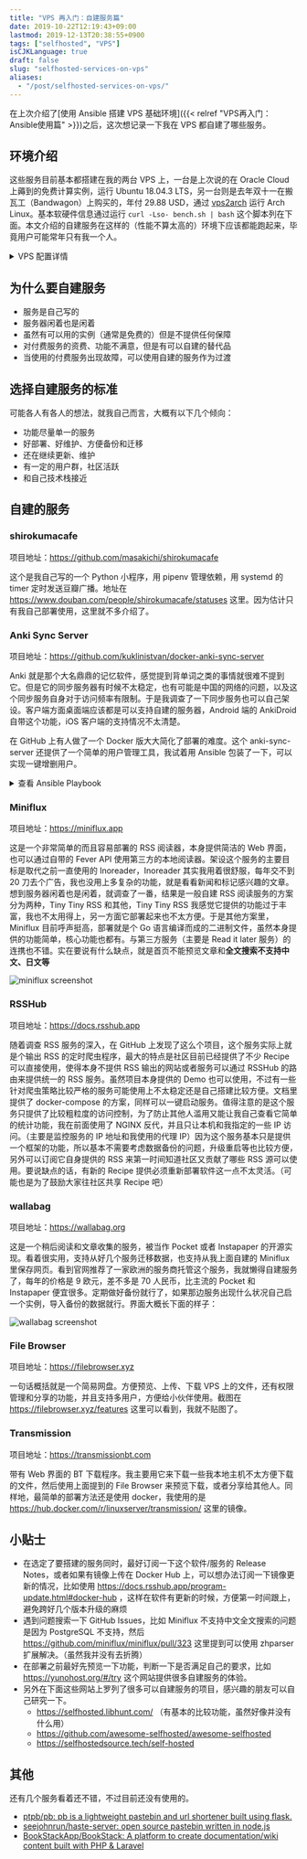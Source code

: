 ```yaml
---
title: "VPS 再入门：自建服务篇"
date: 2019-10-22T12:19:43+09:00
lastmod: 2019-12-13T20:38:55+0900
tags: ["selfhosted", "VPS"]
isCJKLanguage: true
draft: false
slug: "selfhosted-services-on-vps"
aliases:
  - "/post/selfhosted-services-on-vps/"
---
```


在上次介绍了[使用 Ansible 搭建 VPS 基础环境]({{< relref "VPS再入门：Ansible使用篇" >}})之后，这次想记录一下我在 VPS 都自建了哪些服务。

<!--more-->

## 环境介绍

这些服务目前基本都搭建在我的两台 VPS 上，一台是上次说的在 Oracle Cloud 上薅到的免费计算实例，运行 Ubuntu 18.04.3 LTS，另一台则是去年双十一在搬瓦工（Bandwagon）上购买的，年付 29.88 USD，通过 [vps2arch](https://gitlab.com/drizzt/vps2arch/) 运行 Arch Linux。基本软硬件信息通过运行 `curl -Lso- bench.sh | bash` 这个脚本列在下面。本文介绍的自建服务在这样的（性能不算太高的）环境下应该都能跑起来，毕竟用户可能常年只有我一个人。

<details>
<summary> VPS 配置详情 </summary>

```
# Oracle Cloud
----------------------------------------------------------------------
CPU model            : AMD EPYC 7551 32-Core Processor
Number of cores      : 2
CPU frequency        : 1996.249 MHz
Total size of Disk   : 94.3 GB (13.3 GB Used)
Total amount of Mem  : 982 MB (343 MB Used)
Total amount of Swap : 1023 MB (216 MB Used)
System uptime        : 5 days, 18 hour 59 min
Load average         : 0.07, 0.07, 0.08
OS                   : Ubuntu 18.04.3 LTS
Arch                 : x86_64 (64 Bit)
Kernel               : 4.15.0-1027-oracle
----------------------------------------------------------------------
I/O speed(1st run)   : 54.2 MB/s
I/O speed(2nd run)   : 50.9 MB/s
I/O speed(3rd run)   : 50.9 MB/s
Average I/O speed    : 52.0 MB/s
----------------------------------------------------------------------
Node Name                       IPv4 address            Download Speed
CacheFly                        205.234.175.175         5.62MB/s
Linode, Tokyo2, JP              139.162.65.37           5.68MB/s
Linode, Singapore, SG           139.162.23.4            3.61MB/s
Linode, London, UK              176.58.107.39           5.12MB/s
Linode, Frankfurt, DE           139.162.130.8           5.07MB/s
Linode, Fremont, CA             50.116.14.9             4.87MB/s
Softlayer, Dallas, TX           173.192.68.18           4.02MB/s
Softlayer, Seattle, WA          67.228.112.250          5.02MB/s
Softlayer, Frankfurt, DE        159.122.69.4            4.23MB/s
Softlayer, Singapore, SG        119.81.28.170           5.23MB/s
Softlayer, HongKong, CN         119.81.130.170          5.24MB/s
----------------------------------------------------------------------
```

```
# Bandwagon Host
----------------------------------------------------------------------
CPU model            : QEMU Virtual CPU version (cpu64-rhel6)
Number of cores      : 2
CPU frequency        : 2599.998 MHz
Total size of Disk   : 42.3 GB (23.1 GB Used)
Total amount of Mem  : 2005 MB (231 MB Used)
Total amount of Swap : 511 MB (0 MB Used)
System uptime        : 12 days, 18 hour 3 min
Load average         : 0.06, 0.06, 0.02
OS                   : Arch Linux
Arch                 : x86_64 (64 Bit)
Kernel               : 5.3.6-arch1-1-ARCH
----------------------------------------------------------------------
I/O speed(1st run)   : 425 MB/s
I/O speed(2nd run)   : 384 MB/s
I/O speed(3rd run)   : 414 MB/s
Average I/O speed    : 407.7 MB/s
----------------------------------------------------------------------
Node Name                       IPv4 address            Download Speed
CacheFly                        205.234.175.175         82.8MB/s
Linode, Tokyo2, JP              139.162.65.37           9.73MB/s
Linode, Singapore, SG           139.162.23.4            1.47MB/s
Linode, London, UK              176.58.107.39           5.24MB/s
Linode, Frankfurt, DE           139.162.130.8           5.24MB/s
Linode, Fremont, CA             50.116.14.9             35.3MB/s
Softlayer, Dallas, TX           173.192.68.18           42.9MB/s
Softlayer, Seattle, WA          67.228.112.250          49.6MB/s
Softlayer, Frankfurt, DE        159.122.69.4            5.46MB/s
Softlayer, Singapore, SG        119.81.28.170           7.24MB/s
Softlayer, HongKong, CN         119.81.130.170          9.04MB/s
----------------------------------------------------------------------
```

</details>

## 为什么要自建服务

- 服务是自己写的
- 服务器闲着也是闲着
- 虽然有可以用的实例（通常是免费的）但是不提供任何保障
- 对付费服务的资费、功能不满意，但是有可以自建的替代品
- 当使用的付费服务出现故障，可以使用自建的服务作为过渡

## 选择自建服务的标准

可能各人有各人的想法，就我自己而言，大概有以下几个倾向：

- 功能尽量单一的服务
- 好部署、好维护、方便备份和迁移
- 还在继续更新、维护
- 有一定的用户群，社区活跃
- 和自己技术栈接近

## 自建的服务

### shirokumacafe

项目地址：https://github.com/masakichi/shirokumacafe

这个是我自己写的一个 Python 小程序，用 pipenv 管理依赖，用 systemd 的 timer 定时发送豆瓣广播。地址在 https://www.douban.com/people/shirokumacafe/statuses 这里。因为估计只有我自己部署使用，这里就不多介绍了。

### Anki Sync Server

项目地址：https://github.com/kuklinistvan/docker-anki-sync-server

Anki 就是那个大名鼎鼎的记忆软件，感觉提到背单词之类的事情就很难不提到它。但是它的同步服务器有时候不太稳定，也有可能是中国的网络的问题，以及这个同步服务自身对于访问频率有限制。于是我调查了一下同步服务也可以自己架设。客户端方面桌面端应该都是可以支持自建的服务器，Android 端的 AnkiDroid 自带这个功能，iOS 客户端的支持情况不太清楚。

在 GitHub 上有人做了一个 Docker 版大大简化了部署的难度。这个 anki-sync-server 还提供了一个简单的用户管理工具，我试着用 Ansible 包装了一下，可以实现一键增删用户。

<details>
<summary> 查看 Ansible Playbook </summary>

```yaml
---
- hosts: ubuntu
  become: true

  vars_files:
    - vars/anki.yml

  tasks:
    - name: Build anki-sync-server image
      docker_image:
        name: kuklinistvan/anki-sync-server:latest
        source: pull

    - name: Create anki-sync-server data directory
      file:
        path: "{{ anki_data_path }}"
        state: directory
        mode: 0700
        owner: root

    - name: Start anki-sync-server
      docker_container:
        name: anki-container
        image: kuklinistvan/anki-sync-server:latest
        state: started
        restart_policy: always
        volumes:
          - "{{ anki_data_path }}:/app/data"
        ports:
          - 127.0.0.1:27701:27701

    - name: List anki-sync-server users
      command: docker exec -it anki-container /app/anki-sync-server/ankisyncctl.py lsuser
      register: existing_anki_users
      changed_when: false
      tags: list_anki_users,add_anki_users,del_anki_users
    - debug:
        var: existing_anki_users.stdout
      tags: list_anki_users

    - name: Create anki-sync-server users
      expect:
        command: "docker exec -it anki-container /app/anki-sync-server/ankisyncctl.py adduser {{ item.user }}"
        responses:
          Enter password.*: "{{ item.password }}"
      with_items: "{{ anki_users }}"
      when: item.state != 'absent' and item.user not in existing_anki_users.stdout_lines
      tags: add_anki_users

    - name: Delete anki-sync-server users
      command: "docker exec -it anki-container /app/anki-sync-server/ankisyncctl.py deluser {{ item.user }}"
      with_items: "{{ anki_users }}"
      when: item.state == 'absent' and item.user in existing_anki_users.stdout_lines
      tags: del_anki_users
```

</details>

### Miniflux

项目地址：https://miniflux.app

这是一个非常简单的而且容易部署的 RSS 阅读器，本身提供简洁的 Web 界面，也可以通过自带的 Fever API 使用第三方的本地阅读器。架设这个服务的主要目标是取代之前一直使用的 Inoreader，Inoreader 其实我用着很舒服，每年交不到 20 刀去个广告，我也没用上多复杂的功能，就是看看新闻和标记感兴趣的文章。想到服务器闲着也是闲着，就调查了一番，结果是一般自建 RSS 阅读服务的方案分为两种，Tiny Tiny RSS 和其他，Tiny Tiny RSS 我感觉它提供的功能过于丰富，我也不太用得上，另一方面它部署起来也不太方便。于是其他方案里，Miniflux 目前呼声挺高，部署就是个 Go 语言编译而成的二进制文件，虽然本身提供的功能简单，核心功能也都有。与第三方服务（主要是 Read it later 服务）的连携也不错。实在要说有什么缺点，就是首页不能预览文章和**全文搜索不支持中文、日文等**

![miniflux screenshot](miniflux.png)

### RSSHub

项目地址：https://docs.rsshub.app

随着调查 RSS 服务的深入，在 GitHub 上发现了这么个项目，这个服务实际上就是个输出 RSS 的定时爬虫程序，最大的特点是社区目前已经提供了不少 Recipe 可以直接使用，使得本身不提供 RSS 输出的网站或者服务可以通过 RSSHub 的路由来提供统一的 RSS 服务。虽然项目本身提供的 Demo 也可以使用，不过有一些针对爬虫策略比较严格的服务可能使用上不太稳定还是自己搭建比较方便。文档里提供了 docker-compose 的方案，同样可以一键启动服务。值得注意的是这个服务只提供了比较粗粒度的访问控制，为了防止其他人滥用又能让我自己查看它简单的统计功能，我在前面使用了 NGINX 反代，并且只让本机和我指定的一些 IP 访问。（主要是监控服务的 IP 地址和我使用的代理 IP）因为这个服务基本只是提供一个框架的功能，所以基本不需要考虑数据备份的问题，升级重启等也比较方便，另外可以订阅它自身提供的 RSS 来第一时间知道社区又贡献了哪些 RSS 源可以使用。要说缺点的话，有新的 Recipe 提供必须重新部署软件这一点不太灵活。（可能也是为了鼓励大家往社区共享 Recipe 吧）

### wallabag

项目地址：https://wallabag.org

这是一个稍后阅读和文章收集的服务，被当作 Pocket 或者 Instapaper 的开源实现。看着很实用，支持从好几个服务迁移数据，也支持从我上面自建的 Miniflux 里保存网页。看到官网推荐了一家欧洲的服务商托管这个服务，我就懒得自建服务了，每年的价格是 9 欧元，差不多是 70 人民币，比主流的 Pocket 和 Instapaper 便宜很多。定期做好备份就行了，如果那边服务出现什么状况自己启一个实例，导入备份的数据就行。界面大概长下面的样子：

![wallabag screenshot](wallabag.png)

### File Browser

项目地址：https://filebrowser.xyz

一句话概括就是一个简易网盘。方便预览、上传、下载 VPS 上的文件，还有权限管理和分享的功能，并且支持多用户，方便给小伙伴使用。截图在 https://filebrowser.xyz/features 这里可以看到，我就不贴图了。

### Transmission

项目地址：https://transmissionbt.com

带有 Web 界面的 BT 下载程序。我主要用它来下载一些我本地主机不太方便下载的文件，然后使用上面提到的 File Browser 来预览下载，或者分享给其他人。同样地，最简单的部署方法还是使用 docker，我使用的是 https://hub.docker.com/r/linuxserver/transmission/ 这里的镜像。

## 小贴士

- 在选定了要搭建的服务同时，最好订阅一下这个软件/服务的 Release Notes，或者如果有镜像上传在 Docker Hub 上，可以想办法订阅一下镜像更新的情况，比如使用 https://docs.rsshub.app/program-update.html#docker-hub ，这样在软件有更新的时候，方便第一时间跟上，避免跨好几个版本升级的麻烦
- 遇到问题搜索一下 GitHub Issues，比如 Miniflux 不支持中文全文搜索的问题是因为 PostgreSQL 不支持，然后 https://github.com/miniflux/miniflux/pull/323 这里提到可以使用 zhparser 扩展解决。（虽然我并没有去折腾）
- 在部署之前最好先预览一下功能，判断一下是否满足自己的要求，比如 https://yunohost.org/#/try 这个网站提供很多自建服务的体验。
- 另外在下面这些网站上罗列了很多可以自建服务的项目，感兴趣的朋友可以自己研究一下。
  - https://selfhosted.libhunt.com/ （有基本的比较功能，虽然好像并没有什么用）
  - https://github.com/awesome-selfhosted/awesome-selfhosted
  - https://selfhostedsource.tech/self-hosted

## 其他

还有几个服务看着还不错，不过目前还没有使用的。

- [ptpb/pb: pb is a lightweight pastebin and url shortener built using flask.](https://github.com/ptpb/pb)
- [seejohnrun/haste-server: open source pastebin written in node.js](https://github.com/seejohnrun/haste-server)
- [BookStackApp/BookStack: A platform to create documentation/wiki content built with PHP & Laravel](https://github.com/BookStackApp/BookStack)
